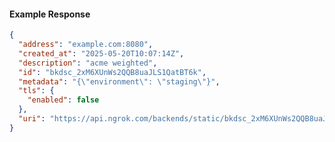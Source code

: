<!-- Code generated for API Clients. DO NOT EDIT. -->

#### Example Response

```json
{
  "address": "example.com:8080",
  "created_at": "2025-05-20T10:07:14Z",
  "description": "acme weighted",
  "id": "bkdsc_2xM6XUnWs2QQB8uaJLS1QatBT6k",
  "metadata": "{\"environment\": \"staging\"}",
  "tls": {
    "enabled": false
  },
  "uri": "https://api.ngrok.com/backends/static/bkdsc_2xM6XUnWs2QQB8uaJLS1QatBT6k"
}
```

